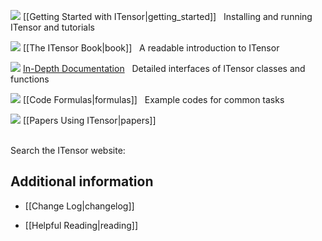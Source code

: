 
<img src="docs/VERSION/getting_started/icon.png" class="icon">  [[Getting Started with ITensor|getting_started]] &nbsp; Installing and running ITensor and tutorials

<img src="docs/VERSION/book/icon.png" class="icon">   [[The ITensor Book|book]] &nbsp; A readable introduction to ITensor

<img src="docs/VERSION/classes/icon.png" class="icon">   <a href="https://itensor.github.io/ITensors.jl/stable/" target="_blank">In-Depth Documentation</a> <i style="color:#336699;" class="fa fa-external-link" aria-hidden="true"></i> &nbsp; Detailed interfaces of ITensor classes and functions

<img src="docs/VERSION/formulas/icon.png" class="icon"> [[Code Formulas|formulas]] &nbsp; Example codes for common tasks

<img src="docs/all/papers/icon.png" class="icon">   [[Papers Using ITensor|papers]]

<br/>
Search the ITensor website: <div><gcse:search></gcse:search></div>

## Additional information

<!-- * <img src="docs/getting_started/icon.png" class="icon"> [[Simons 2016 Summer School|simons]] -->

* [[Change Log|changelog]]

* [[Helpful Reading|reading]]



